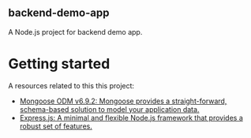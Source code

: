 ## backend-demo-app

A Node.js project for backend demo app.

# Getting started

A resources related to this this project:

- [Mongoose ODM v6.9.2: Mongoose provides a straight-forward, schema-based solution to model your application data.](https://mongoosejs.com/)
- [Express.js: A minimal and flexible Node.js framework that provides a robust set of features.](https://expressjs.com/)
